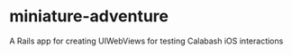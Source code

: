 miniature-adventure
===================

A Rails app for creating UIWebViews for testing Calabash iOS interactions
